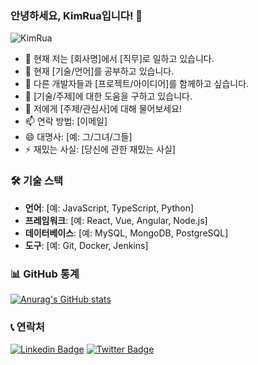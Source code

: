 ### 안녕하세요, KimRua입니다! 👋

<p align="left"> 
  <img src="https://komarev.com/ghpvc/?username=KimRua&label=Profile%20views&color=0e75b6&style=flat" alt="KimRua" /> 
</p>

- 🔭 현재 저는 [회사명]에서 [직무]로 일하고 있습니다.
- 🌱 현재 [기술/언어]를 공부하고 있습니다.
- 👯 다른 개발자들과 [프로젝트/아이디어]를 함께하고 싶습니다.
- 🤔 [기술/주제]에 대한 도움을 구하고 있습니다.
- 💬 저에게 [주제/관심사]에 대해 물어보세요!
- 📫 연락 방법: [이메일]
- 😄 대명사: [예: 그/그녀/그들]
- ⚡ 재밌는 사실: [당신에 관한 재밌는 사실]

### 🛠 기술 스택

- **언어**: [예: JavaScript, TypeScript, Python]
- **프레임워크**: [예: React, Vue, Angular, Node.js]
- **데이터베이스**: [예: MySQL, MongoDB, PostgreSQL]
- **도구**: [예: Git, Docker, Jenkins]

### 📊 GitHub 통계

[![Anurag's GitHub stats](https://github-readme-stats.vercel.app/api?username=YOUR_GITHUB_USERNAME&show_icons=true&theme=radical)](https://github.com/anuraghazra/github-readme-stats)

### 📞 연락처

[![Linkedin Badge](https://img.shields.io/badge/-YOUR_LINKEDIN_USERNAME-blue?style=flat-square&logo=Linkedin&logoColor=white&link=https://www.linkedin.com/in/YOUR_LINKEDIN_USERNAME/)](https://www.linkedin.com/in/YOUR_LINKEDIN_USERNAME/)
[![Twitter Badge](https://img.shields.io/badge/-YOUR_TWITTER_USERNAME-1ca0f1?style=flat-square&logo=twitter&logoColor=white&link=https://twitter.com/YOUR_TWITTER_USERNAME)](https://twitter.com/YOUR_TWITTER_USERNAME)


